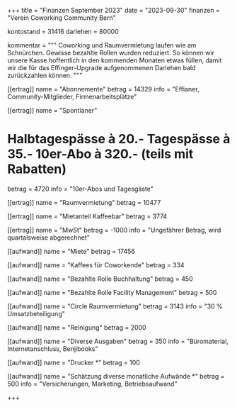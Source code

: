 +++
title = "Finanzen September 2023"
date = "2023-09-30"
finanzen = "Verein Coworking Community Bern"

kontostand = 31416
darlehen = 80000

kommentar = """
Coworking und Raumvermietung laufen wie am Schnürchen. Gewisse bezahlte Rollen wurden reduziert.
So können wir unsere Kasse hoffentlich in den kommenden Monaten etwas füllen, 
damit wir die für das Effinger-Upgrade aufgenommenen Darlehen bald zurückzahlen können.
"""

[[ertrag]]
name = "Abonnemente"
betrag = 14329
info = "Effianer, Community-Mitglieder, Firmenarbeitsplätze"

[[ertrag]]
name = "Spontianer"
#  Halbtagespässe à 20.-   Tagespässe à 35.-   10er-Abo à 320.-  (teils mit Rabatten)
betrag = 4720
info = "10er-Abos und Tagesgäste"

[[ertrag]]
name = "Raumvermietung"
betrag = 10477

[[ertrag]]
name = "Mietanteil Kaffeebar"
betrag = 3774

[[ertrag]]
name = "MwSt"
betrag = -1000
info = "Ungefährer Betrag, wird quartalsweise abgerechnet"


[[aufwand]]
name = "Miete"
betrag = 17456

[[aufwand]]
name = "Kaffees für Coworkende"
betrag = 334

[[aufwand]]
name = "Bezahlte Rolle Buchhaltung"
betrag = 450

[[aufwand]]
name = "Bezahlte Rolle Facility Management"
betrag = 500

[[aufwand]]
name = "Circle Raumvermietung"
betrag = 3143
info = "30 % Umsatzbeteiligung"

[[aufwand]]
name = "Reinigung"
betrag = 2000

[[aufwand]]
name = "Diverse Ausgaben"
betrag = 350
info = "Büromaterial, Internetanschluss, Benjibooks"

[[aufwand]]
name = "Drucker *"
betrag = 100

[[aufwand]]
name = "Schätzung diverse monatliche Aufwände *"
betrag = 500
info = "Versicherungen, Marketing, Betriebsaufwand"

+++
